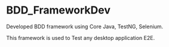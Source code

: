 # BDD_FrameworkDev
Developed BDD framework using Core Java, TestNG, Selenium.

This framework is used to Test any desktop application E2E.
